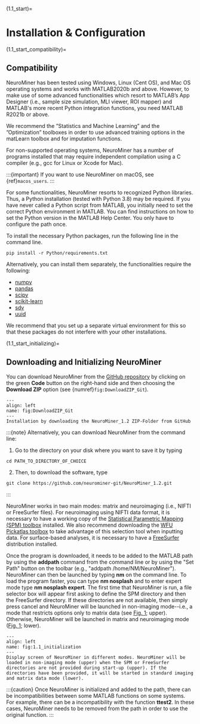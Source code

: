 (1.1_start)=
# Installation & Configuration

(1.1_start_compatibility)=
## Compatibility

NeuroMiner has been tested using Windows, Linux (Cent OS), and Mac OS operating systems and works with MATLAB2020b and above. However, to make use of some advanced functionalities which resort to MATLAB’s App Designer (i.e., sample size simulation, MLI viewer, ROI mapper) and MATLAB's more recent Python integration functions, you need MATLAB R2021b or above.

We recommend the ”Statistics and Machine Learning” and the ”Optimization” toolboxes in order to use advanced training options in the matLearn toolbox and for imputation functions.

For non-supported operating systems, NeuroMiner has a number of programs installed that may require independent compilation using a C compiler (e.g., gcc for Linux or Xcode for Mac).

:::{important}
If you want to use NeuroMiner on macOS, see {ref}`macos_users`.
:::

For some functionalities, NeuroMiner resorts to recognized Python libraries. Thus, a Python installation (tested with Python 3.8) may be required. If you have never called a Python script from MATLAB, you initially need to set the correct Python environment in MATLAB. You can find instructions on how to set the Python version in the MATLAB Help Center. You only have to configure the path once.

To install the necessary Python packages, run the following line in the command line.

```
pip install -r Python/requirements.txt
```

Alternatively, you can install them separately, the functionalities require the following:
- [numpy](https://numpy.org)
- [pandas](https://pandas.pydata.org)
- [scipy](https://scipy.org)
- [scikit-learn](https://scikit-learn.org/stable/)
- [sdv](https://sdv.dev)
- [uuid](https://pypi.org/project/uuid/)

We recommend that you set up a separate virtual environment for this so that these packages do not interfere with your other installations.


(1.1_start_initializing)=
## Downloading and Initializing NeuroMiner

You can download NeuroMiner from the [GitHub repository](https://github.com/neurominer-git/NeuroMiner_1.1) by clicking on the green **Code** button on the right-hand side and then choosing the **Download ZIP** option (see {numref}`fig:DownloadZIP_Git`).

```{figure} Images/DownloadZIP_Git.png
---
align: left
name: fig:DownloadZIP_Git
---
Installation by downloading the NeuroMiner_1.2 ZIP-Folder from GitHub
```

:::{note}
Alternatively, you can download NeuroMiner from the command line:
1. Go to the directory on your disk where you want to save it by typing
  ```
  cd PATH_TO_DIRECTORY_OF_CHOICE
  ```
2. Then, to download the software, type
  ```
  git clone https://github.com/neurominer-git/NeuroMiner_1.2.git
  ```
:::

NeuroMiner works in two main modes: matrix and neuroimaging (i.e., NIFTI or FreeSurfer files). For neuroimaging using NIFTI data format, it is necessary to have a working copy of the [Statistical Parametric Mapping (SPM) toolbox](http://www.fil.ion.ucl.ac.uk/spm/software/download/) installed. We
also recommend downloading the [WFU Pickatlas toolbox](https://www.nitrc.org/projects/wfu_pickatlas/) to take advantage of this selection tool when inputting data. For surface-based analyses, it
is necessary to have a [FreeSurfer](https://surfer.nmr.mgh.harvard.edu/fswiki/DownloadAndInstall) distribution installed.

Once the program is downloaded, it needs to be added to the MATLAB path by using the **addpath** command from the command line or by using the "Set Path" button on the toolbar (e.g., "addpath
/home/NM/NeuroMiner"). NeuroMiner can then be launched by typing **nm** on the command line. To load the program faster, you can type **nm nosplash** and to enter expert mode type **nm nosplash expert**. The first time that NeuroMiner is run, a file selector box will appear first asking to define the SPM directory and then the FreeSurfer directory. If these directories are not available, then simply press cancel and NeuroMiner will be launched in non-imaging mode--i.e., a mode that restricts options only to matrix data (see [Fig. 1](fig:1.1_initialization); upper). Otherwise, NeuroMiner will be launched in matrix and neuroimaging mode ([Fig. 1](fig:1.1_initialization); lower).

```{figure} Images/NM_display_screens_modes.png
---
align: left
name: fig:1.1_initialization
---
Display screen of NeuroMiner in different modes. NeuroMiner will be loaded in non-imaging mode (upper) when the SPM or FreeSurfer directories are not provided during start-up (upper). If the directories have been provided, it will be started in standard imaging and matrix data mode (lower).
```

:::{caution}
Once NeuroMiner is initialized and added to the path, there can be incompatibilities between some MATLAB functions on some systems. For example, there can be a incompatibility with the function
**ttest2**. In these cases, NeuroMiner needs to be removed from the path in order to use the original function.
:::
